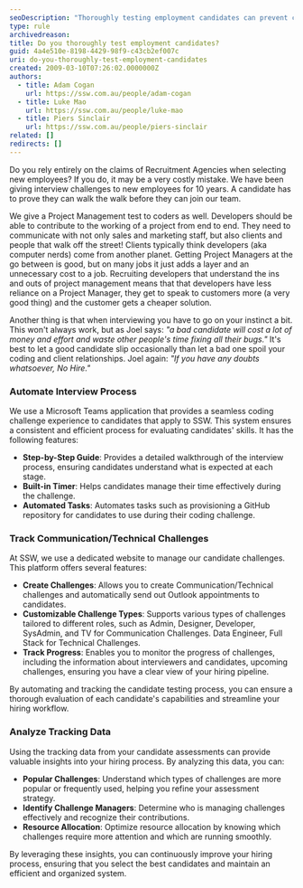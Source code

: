 ```yaml
---
seoDescription: "Thoroughly testing employment candidates can prevent costly mistakes and ensure a good fit for your team."
type: rule
archivedreason:
title: Do you thoroughly test employment candidates?
guid: 4a4e510e-8198-4429-98f9-c43cb2ef007c
uri: do-you-thoroughly-test-employment-candidates
created: 2009-03-10T07:26:02.0000000Z
authors:
  - title: Adam Cogan
    url: https://ssw.com.au/people/adam-cogan
  - title: Luke Mao
    url: https://ssw.com.au/people/luke-mao
  - title: Piers Sinclair
    url: https://ssw.com.au/people/piers-sinclair
related: []
redirects: []
---
```


Do you rely entirely on the claims of Recruitment Agencies when selecting new employees? If you do, it may be a very costly mistake. We have been giving interview challenges to new employees for 10 years. A candidate has to prove they can walk the walk before they can join our team.

<!--endintro-->

We give a Project Management test to coders as well. Developers should be able to contribute to the working of a project from end to end. They need to communicate with not only sales and marketing staff, but also clients and people that walk off the street! Clients typically think developers (aka computer nerds) come from another planet. Getting Project Managers at the go between is good, but on many jobs it just adds a layer and an unnecessary cost to a job. Recruiting developers that understand the ins and outs of project management means that that developers have less reliance on a Project Manager, they get to speak to customers more (a very good thing) and the customer gets a cheaper solution.

Another thing is that when interviewing you have to go on your instinct a bit. This won't always work, but as Joel says: _"a bad candidate will cost a lot of money and effort and waste other people's time fixing all their bugs."_ It's best to let a good candidate slip occasionally than let a bad one spoil your coding and client relationships. Joel again: _"If you have any doubts whatsoever, No Hire."_

### Automate Interview Process

We use a Microsoft Teams application that provides a seamless coding challenge experience to candidates that apply to SSW. This system ensures a consistent and efficient process for evaluating candidates' skills. It has the following features:

* **Step-by-Step Guide**: Provides a detailed walkthrough of the interview process, ensuring candidates understand what is expected at each stage.
* **Built-in Timer**: Helps candidates manage their time effectively during the challenge.
* **Automated Tasks**: Automates tasks such as provisioning a GitHub repository for candidates to use during their coding challenge.

### Track Communication/Technical Challenges

At SSW, we use a dedicated website to manage our candidate challenges. This platform offers several features:

* **Create Challenges**: Allows you to create Communication/Technical challenges and automatically send out Outlook appointments to candidates.
* **Customizable Challenge Types**: Supports various types of challenges tailored to different roles, such as Admin, Designer, Developer, SysAdmin, and TV for Communication Challenges. Data Engineer, Full Stack for Technical Challenges.
* **Track Progress**: Enables you to monitor the progress of challenges, including the information about interviewers and candidates, upcoming challenges, ensuring you have a clear view of your hiring pipeline.

By automating and tracking the candidate testing process, you can ensure a thorough evaluation of each candidate's capabilities and streamline your hiring workflow.

### Analyze Tracking Data

Using the tracking data from your candidate assessments can provide valuable insights into your hiring process. By analyzing this data, you can:

* **Popular Challenges**: Understand which types of challenges are more popular or frequently used, helping you refine your assessment strategy.
* **Identify Challenge Managers**: Determine who is managing challenges effectively and recognize their contributions.
* **Resource Allocation**: Optimize resource allocation by knowing which challenges require more attention and which are running smoothly.

By leveraging these insights, you can continuously improve your hiring process, ensuring that you select the best candidates and maintain an efficient and organized system.

